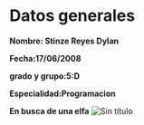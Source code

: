 # Datos generales
**Nombre: Stinze Reyes Dylan**

**Fecha:17/06/2008**

**grado y grupo:5:D**

**Especialidad:Programacion**

**En busca de una elfa**
![Sin título](https://github.com/user-attachments/assets/b3865dbe-37df-4704-809b-d2a8e236cd65)
